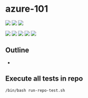 # azure-101

![](https://img.shields.io/badge/language-xxx-blue)
![](https://img.shields.io/badge/technology-xxx,%20xxx-blue)
![](https://img.shields.io/badge/development%20year-2021-orange)

![](https://img.shields.io/github/languages/top/shijiansu/azure-101)
![](https://img.shields.io/github/languages/count/shijiansu/azure-101)
![](https://img.shields.io/github/languages/code-size/shijiansu/azure-101)
![](https://img.shields.io/github/repo-size/shijiansu/azure-101)
![](https://img.shields.io/github/last-commit/shijiansu/azure-101?color=red)

## Outline

- 

## Execute all tests in repo

`/bin/bash run-repo-test.sh`
